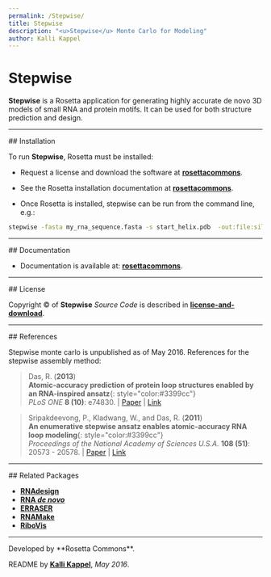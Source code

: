 ```yaml
---
permalink: /Stepwise/
title: Stepwise
description: "<u>Stepwise</u> Monte Carlo for Modeling"
author: Kalli Kappel
---
```


# Stepwise

**Stepwise** is a Rosetta application for generating highly accurate de novo 3D models of small RNA and protein motifs. It can be used for both structure prediction and design. 

<hr/>
## Installation

To run **Stepwise**, Rosetta must be installed:

- Request a license and download the software at [**rosettacommons**](https://www.rosettacommons.org/software/license-and-download).

- See the Rosetta installation documentation at [**rosettacommons**](https://www.rosettacommons.org/docs/latest/getting_started/Getting-Started).

- Once Rosetta is installed, stepwise can be run from the command line, e.g.:

```bash
stepwise -fasta my_rna_sequence.fasta -s start_helix.pdb  -out:file:silent swm_rebuild.out
```

<hr/>
## Documentation

* Documentation is available at: [**rosettacommons**](https://www.rosettacommons.org/docs/latest/application_documentation/stepwise/stepwise_monte_carlo/stepwise).

<hr/>
## License

Copyright &copy; of **Stepwise** _Source Code_ is described in [**license-and-download**](https://www.rosettacommons.org/software/license-and-download).

<hr/>
## References

Stepwise monte carlo is unpublished as of May 2016. References for the stepwise assembly method:

> Das, R. (**2013**)<br/>
>**Atomic-accuracy prediction of protein loop structures enabled by an RNA-inspired ansatz**{: style="color:#3399cc"}<br/>
>*PLoS ONE* **8 (10)**: e74830. | [Paper](https://daslab.stanford.edu/site_data/pub_pdf/2013_Das_PLOSOne.pdf) | [Link](http://journals.plos.org/plosone/article?id=10.1371/journal.pone.0074830)

>Sripakdeevong, P., Kladwang, W., and Das, R. (**2011**)<br/>
>**An enumerative stepwise ansatz enables atomic-accuracy RNA loop modeling**{: style="color:#3399cc"}<br/>
>*Proceedings of the National Academy of Sciences U.S.A.* **108 (51)**: 20573 - 20578. | [Paper](https://daslab.stanford.edu/site_data/pub_pdf/2012_Sripakdeevong_PNAS.pdf) | [Link](http://www.pnas.org/content/108/51/20573)

<hr/>
## Related Packages

* [**RNAdesign**](/RNAdesign/)
* [**RNA _de novo_**](/RNAdenovo/)
* [**ERRASER**](/ERRASER/)
* [**RNAMake**](/RNAMake/)
* [**RiboVis**](/RiboVis/)

<hr/>
Developed by **Rosetta Commons**.

README by [**Kalli Kappel**](https://github.com/kkappel1), *May 2016*.

